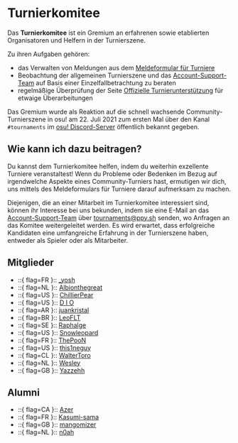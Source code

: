 # Turnierkomitee

Das **Turnierkomitee** ist ein Gremium an erfahrenen sowie etablierten Organisatoren und Helfern in der Turnierszene.

Zu ihren Aufgaben gehören:

- das Verwalten von Meldungen aus dem [Meldeformular für Turniere](https://pif.ephemeral.ink/tournament-reports)
- Beobachtung der allgemeinen Turnierszene und das [Account-Support-Team](/wiki/People/Account_support_team) auf Basis einer Einzelfallbetrachtung zu beraten
- regelmäßige Überprüfung der Seite [Offizielle Turnierunterstützung](/wiki/Tournaments/Official_support) für etwaige Überarbeitungen

Das Gremium wurde als Reaktion auf die schnell wachsende Community-Turnierszene in osu! am 22. Juli 2021 zum ersten Mal über den Kanal `#tournaments` im [osu! Discord-Server](https://discord.com/invite/ppy) öffentlich bekannt gegeben.

## Wie kann ich dazu beitragen?

Du kannst dem Turnierkomitee helfen, indem du weiterhin exzellente Turniere veranstaltest! Wenn du Probleme oder Bedenken im Bezug auf irgendwelche Aspekte eines Community-Turniers hast, ermutigen wir dich, uns mittels des Meldeformulars für Turniere darauf aufmerksam zu machen.

Diejenigen, die an einer Mitarbeit im Turnierkomitee interessiert sind, können ihr Interesse bei uns bekunden, indem sie eine E-Mail an das [Account-Support-Team](/wiki/People/Account_support_team) über [tournaments@ppy.sh](mailto:tournaments@ppy.sh) senden, wo Anfragen an das Komitee weitergeleitet werden. Es wird erwartet, dass erfolgreiche Kandidaten eine umfangreiche Erfahrung in der Turnierszene haben, entweder als Spieler oder als Mitarbeiter.

## Mitglieder

- ::{ flag=FR }:: [_yosh](https://osu.ppy.sh/users/7157133)
- ::{ flag=NL }:: [Albionthegreat](https://osu.ppy.sh/users/9853595)
- ::{ flag=US }:: [ChillierPear](https://osu.ppy.sh/users/9501251)
- ::{ flag=US }:: [D I O](https://osu.ppy.sh/users/3958619)
- ::{ flag=AR }:: [juankristal](https://osu.ppy.sh/users/443656)
- ::{ flag=BR }:: [LeoFLT](https://osu.ppy.sh/users/3668779)
- ::{ flag=SE }:: [Raphalge](https://osu.ppy.sh/users/3918650)
- ::{ flag=US }:: [Snowleopard](https://osu.ppy.sh/users/3790227)
- ::{ flag=FR }:: [ThePooN](https://osu.ppy.sh/users/718454)
- ::{ flag=US }:: [this1neguy](https://osu.ppy.sh/users/1797189)
- ::{ flag=CL }:: [WalterToro](https://osu.ppy.sh/users/5281416)
- ::{ flag=NL }:: [Wesley](https://osu.ppy.sh/users/2407265)
- ::{ flag=GB }:: [Yazzehh](https://osu.ppy.sh/users/7068973)

## Alumni

- ::{ flag=CA }:: [Azer](https://osu.ppy.sh/users/2155578)
- ::{ flag=FR }:: [Kasumi-sama](https://osu.ppy.sh/users/6177263)
- ::{ flag=GB }:: [mangomizer](https://osu.ppy.sh/users/1893718)
- ::{ flag=NL }:: [n0ah](https://osu.ppy.sh/users/3086393)
